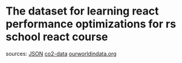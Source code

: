 # The dataset for learning react performance optimizations for rs school react course

sources: [JSON](https://nyc3.digitaloceanspaces.com/owid-public/data/co2/owid-co2-data.json) [co2-data](https://github.com/owid/co2-data) [ourworldindata.org](https://ourworldindata.org/co2-and-greenhouse-gas-emissions#article-citation)
